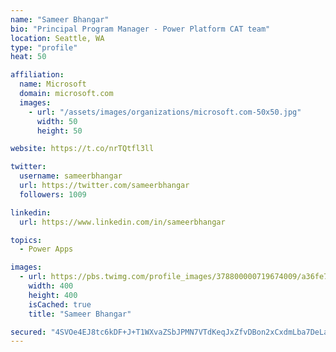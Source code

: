 ```yaml
---
name: "Sameer Bhangar"
bio: "Principal Program Manager - Power Platform CAT team"
location: Seattle, WA
type: "profile"
heat: 50

affiliation:
  name: Microsoft
  domain: microsoft.com
  images:
    - url: "/assets/images/organizations/microsoft.com-50x50.jpg"
      width: 50
      height: 50

website: https://t.co/nrTQtfl3ll

twitter:
  username: sameerbhangar
  url: https://twitter.com/sameerbhangar
  followers: 1009

linkedin:
  url: https://www.linkedin.com/in/sameerbhangar

topics:
  - Power Apps

images:
  - url: https://pbs.twimg.com/profile_images/378800000719674009/a36fe7ddfab1778b76e5793772e43798_400x400.jpeg
    width: 400
    height: 400
    isCached: true
    title: "Sameer Bhangar"

secured: "4SVOe4EJ8tc6kDF+J+T1WXvaZSbJPMN7VTdKeqJxZfvDBon2xCxdmLba7DeLaWVuLYaTywuN8ApGQqSjYi1Ur12bUbI30GoatDGRMpYg13f7rZ/B5GgPfQEqMX3LXUhI4vVgBbQbOirraQnL0Ovy9dD/H8LWyoPrW0rwBj227u2s6pWR5FaYFv967wHlX33bRruWLakhtMMucuFnh8zhqXJv8+DVJ/IVRumqvXibKoC8BGJT7PzxyUCQG8+cTZE8PBGHDSo5amEtXTAkN9c87HYioHdgfb8UU7wegJ1277RQZ/J2h7INhMYk8r706jnt6hvUuwyr2LKBoMm9NqvEe7P/2uAj5q+wm5U2SyGfuWHV8IyRTT5+g598ibDCNGVndtl2KayOX0/oStrOPSlslQ==;gfoWQ7sVo0oHHRfabYPcig=="
---
```


